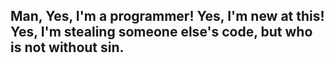 ## Man, Yes, I'm a programmer! Yes, I'm new at this! Yes, I'm stealing someone else's code, but who is not without sin.